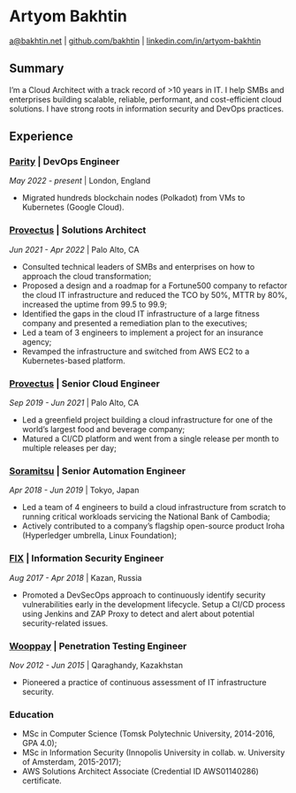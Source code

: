 # Artyom Bakhtin

a@bakhtin.net | [github.com/bakhtin](https://github.com/bakhtin) | [linkedin.com/in/artyom-bakhtin](https://www.linkedin.com/in/artyom-bakhtin)

## Summary
I’m a Cloud Architect with a track record of >10 years in IT. I help SMBs and enterprises building scalable, reliable, performant, and cost-efficient cloud solutions. I have strong roots in information security and DevOps practices.

## Experience
### [Pаrity](https://www.parity.io/) | DevOps Engineer
*May 2022 - present* | London, England

- Migrated hundreds blockchain nodes (Polkadot) from VMs to Kubernetes (Google Cloud).

### [Provectus](https://provectus.com/) | Solutions Architect
*Jun 2021 - Apr 2022* | Palo Alto, CA

- Consulted technical leaders of SMBs and enterprises on how to approach the cloud transformation;
- Proposed a design and a roadmap for a Fortune500 company to refactor the cloud IT infrastructure and reduced the TCO by 50%, MTTR by 80%, increased the uptime from 99.5 to 99.9;
- Identified the gaps in the cloud IT infrastructure of a large fitness company and presented a remediation plan to the executives;
- Led a team of 3 engineers to implement a project for an insurance agency;
- Revamped the infrastructure and switched from AWS EC2 to a Kubernetes-based platform.

### [Provectus](https://provectus.com/) | Senior Cloud Engineer
*Sep 2019 - Jun 2021* | Palo Alto, CA

- Led a greenfield project building a cloud infrastructure for one of the world’s largest food and beverage company;
- Matured a CI/CD platform and went from a single release per month to multiple releases per day;

### [Soramitsu](https://soramitsu.co.jp/) | Senior Automation Engineer
*Apr 2018 - Jun 2019* | Tokyo, Japan

- Led a team of 4 engineers to build a cloud infrastructure from scratch to running critical workloads servicing the National Bank of Cambodia;
- Actively contributed to a company’s flagship open-source product Iroha (Hyperledger umbrella, Linux Foundation);

### [FIX](https://www.fix.ru/en/about/) | Information Security Engineer
*Aug 2017 - Apr 2018* | Kazan, Russia

- Promoted a DevSecOps approach to continuously identify security vulnerabilities early in the development lifecycle. Setup a CI/CD process using Jenkins and ZAP Proxy to detect and alert about potential security-related issues.

### [Wooppay](https://www.wooppay.com) | Penetration Testing Engineer
*Nov 2012 - Jun 2015* | Qaraghandy, Kazakhstan

- Pioneered a practice of continuous assessment of IT infrastructure security.

### Education
- MSc in Computer Science (Tomsk Polytechnic University, 2014-2016, GPA 4.0);
- MSc in Information Security (Innopolis University in collab. w. University of Amsterdam, 2015-2017);
- AWS Solutions Architect Associate (Credential ID AWS01140286) certificate.
